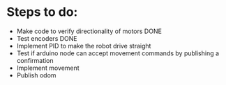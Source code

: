 # Steps to do:
 - Make code to verify directionality of motors DONE
 - Test encoders DONE
 - Implement PID to make the robot drive straight
 - Test if arduino node can accept movement commands by publishing a confirmation
 - Implement movement
 - Publish odom
